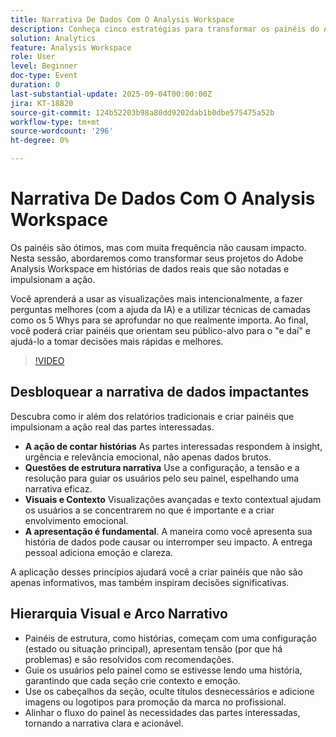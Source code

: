 ```yaml
---
title: Narrativa De Dados Com O Analysis Workspace
description: Conheça cinco estratégias para transformar os painéis do Adobe Analysis Workspace em histórias de dados atraentes que impulsionam o impacto, a insight e a ação das partes interessadas.
solution: Analytics
feature: Analysis Workspace
role: User
level: Beginner
doc-type: Event
duration: 0
last-substantial-update: 2025-09-04T00:00:00Z
jira: KT-18820
source-git-commit: 124b52203b98a80dd9202dab1b0dbe575475a52b
workflow-type: tm+mt
source-wordcount: '296'
ht-degree: 0%

---
```



# Narrativa De Dados Com O Analysis Workspace

Os painéis são ótimos, mas com muita frequência não causam impacto. Nesta sessão, abordaremos como transformar seus projetos do Adobe Analysis Workspace em histórias de dados reais que são notadas e impulsionam a ação.

Você aprenderá a usar as visualizações mais intencionalmente, a fazer perguntas melhores (com a ajuda da IA) e a utilizar técnicas de camadas como os 5 Whys para se aprofundar no que realmente importa. Ao final, você poderá criar painéis que orientam seu público-alvo para o &quot;e daí&quot; e ajudá-lo a tomar decisões mais rápidas e melhores.

>[!VIDEO](https://video.tv.adobe.com/v/3471116/?learn=on&enablevpops)


## Desbloquear a narrativa de dados impactantes

Descubra como ir além dos relatórios tradicionais e criar painéis que impulsionam a ação real das partes interessadas.

* **A ação de contar histórias** As partes interessadas respondem à insight, urgência e relevância emocional, não apenas dados brutos.
* **Questões de estrutura narrativa** Use a configuração, a tensão e a resolução para guiar os usuários pelo seu painel, espelhando uma narrativa eficaz.
* **Visuais e Contexto** Visualizações avançadas e texto contextual ajudam os usuários a se concentrarem no que é importante e a criar envolvimento emocional.
* **A apresentação é fundamental**. A maneira como você apresenta sua história de dados pode causar ou interromper seu impacto. A entrega pessoal adiciona emoção e clareza.

A aplicação desses princípios ajudará você a criar painéis que não são apenas informativos, mas também inspiram decisões significativas.

## Hierarquia Visual e Arco Narrativo

* Painéis de estrutura, como histórias, começam com uma configuração (estado ou situação principal), apresentam tensão (por que há problemas) e são resolvidos com recomendações.
* Guie os usuários pelo painel como se estivesse lendo uma história, garantindo que cada seção crie contexto e emoção.
* Use os cabeçalhos da seção, oculte títulos desnecessários e adicione imagens ou logotipos para promoção da marca no profissional.
* Alinhar o fluxo do painel às necessidades das partes interessadas, tornando a narrativa clara e acionável.